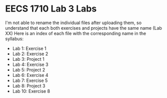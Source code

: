 # EECS 1710 Lab 3 Labs

I'm not able to rename the individual files after uploading them, so understand that each both exercises and projects have the same name (Lab XX)
Here is an index of each file with the corresponding name in the syllabus:

- Lab 1: Exercise 1
- Lab 2: Exercise 2
- Lab 3: Project 1
- Lab 4: Exercise 3
- Lab 5: Project 2
- Lab 6: Exercise 4
- Lab 7: Exercise 5
- Lab 8: Project 3
- Lab 10: Exercise 8
